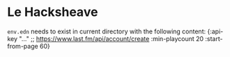 # Le Hacksheave

`env.edn` needs to exist in current directory with the following content:
{:api-key "..." ;; https://www.last.fm/api/account/create
 :min-playcount 20
 :start-from-page 60}
